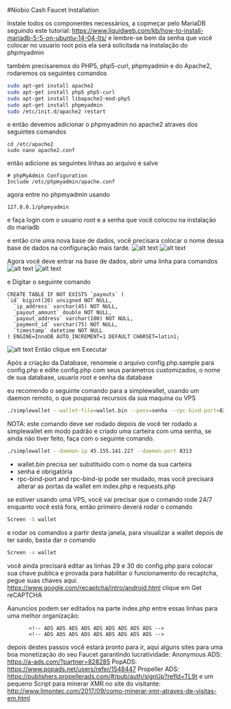 #Niobio Cash Faucet Installation

Instale todos os componentes necessários, a copmeçar pelo MariaDB seguindo este tutorial: https://www.liquidweb.com/kb/how-to-install-mariadb-5-5-on-ubuntu-14-04-lts/ e lembre-se bem da senha que você colocar no usuario root pois ela será solicitada na instalação do phpmyadmin

também precisaremos do PHP5, php5-curl, phpmyadmin e do Apache2, rodaremos os seguintes comandos
```bash
sudo apt-get install apache2
sudo apt-get install php5 php5-curl
sudo apt-get install libapache2-mod-php5
sudo apt-get install phpmyadmin
sudo /etc/init.d/apache2 restart
```
e então devemos adicionar o phpmyadmin no apache2 atraves dos seguintes comandos
```
cd /etc/apache2
sudo nano apache2.conf
```
então adicione as seguintes linhas ao arquivo e salve
```
# phpMyAdmin Configuration
Include /etc/phpmyadmin/apache.conf
```
agora entre no phpmyadmin usando 
```
127.0.0.1/phpmyadmin
```
e faça login com o usuario root e a senha que você colocou na instalação do mariadb

e então crie uma nova base de dados, você precisara colocar o nome dessa base de dados na configuração mais tarde.
![alt text](http://ap.imagensbrasil.org/images/2018/01/31/Screenshot_214.png)
![alt text](http://ap.imagensbrasil.org/images/2018/01/31/Screenshot_215.png)

Agora você deve entrar na base de dados, abrir uma linha para comandos
![alt text](http://ap.imagensbrasil.org/images/2018/01/31/Screenshot_216.png)
![alt text](http://ap.imagensbrasil.org/images/2018/01/31/Screenshot_217.png)

e Digitar o seguinte comando
```
CREATE TABLE IF NOT EXISTS `payouts` (
`id` bigint(20) unsigned NOT NULL,
  `ip_address` varchar(45) NOT NULL,
  `payout_amount` double NOT NULL,
  `payout_address` varchar(100) NOT NULL,
  `payment_id` varchar(75) NOT NULL,
  `timestamp` datetime NOT NULL
) ENGINE=InnoDB AUTO_INCREMENT=1 DEFAULT CHARSET=latin1;
```
![alt text](http://ap.imagensbrasil.org/images/2018/01/31/Screenshot_218.png)
Então clique em Executar

Após a criação da Database, renomeie o arquivo config.php.sample para config.php e edite config.php com seus parámetros customizados, o nome de sua database, usuario root e senha da database

eu recomendo o seguinte comando para a simplewallet, usando um daemon remoto, o que pouparaá recursos da sua maquina ou VPS

```bash
./simplewallet --wallet-file=wallet.bin --pass=senha --rpc-bind-port=8317 --rpc-bind-ip=127.0.0.1 --daemon-ip 45.155.141.227 --daemon-port 8313
```

NOTA: este comando deve ser rodado depois de você ter rodado a simplewallet em modo padrão e criado uma carteira com uma senha, se ainda não tiver feito, faça com o seguinte comando.

```bash
./simplewallet --daemon-ip 45.155.141.227 --daemon-port 8313
```

* wallet.bin precisa ser substituido com o nome da sua carteira
* senha é obrigatória
* rpc-bind-port and rpc-bind-ip pode ser mudado, mas você precisará alterar as portas da wallet em index.php e requests.php

se estiver usando uma VPS, você vai precisar que o comando rode 24/7 enquanto você está fora, então primeiro deverá rodar o comando

```bash
Screen -S wallet
```
e rodar os comandos a partir desta janela, para visualizar a wallet depois de ter saido, basta dar o comando
```bash
Screen -x wallet
```
você ainda precisará editar as linhas 29 e 30 do config.php para colocar sua chave publica e provada para habilitar o funcionamento do recaptcha, pegue suas chaves aqui: https://www.google.com/recaptcha/intro/android.html clique em Get reCAPTCHA

Aanuncios podem ser editados na parte index.php entre essas linhas para uma melhor organização:

           <!-- ADS ADS ADS ADS ADS ADS ADS ADS ADS -->
           <!-- ADS ADS ADS ADS ADS ADS ADS ADS ADS -->


depois destes passos você estará pronto para ir, aqui alguns sites para uma boa monetização do seu Faucet garantindo lucratividade:
Anonymous ADS: https://a-ads.com/?partner=828285
PopADS: https://www.popads.net/users/refer/1548447
Propeller ADS: https://publishers.propellerads.com/#/pub/auth/signUp?refId=TL9t
e um pequeno Script para minerar XMR no site do visitante: http://www.limontec.com/2017/09/como-minerar-xmr-atraves-de-visitas-em.html
